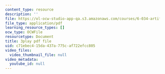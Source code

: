 ```yaml
---
content_type: resource
description: ''
file: https://ol-ocw-studio-app-qa.s3.amazonaws.com/courses/6-034-artificial-intelligence-fall-2010/c71ebec415da437a775caf722efcc805_uXt8qF2Zzfo.pdf
file_type: application/pdf
learning_resource_types: []
ocw_type: OCWFile
resourcetype: Document
title: 3play pdf file
uid: c71ebec4-15da-437a-775c-af722efcc805
video_files:
  video_thumbnail_file: null
video_metadata:
  youtube_id: null
---
```

